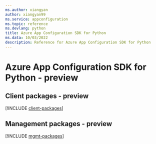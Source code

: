 ```yaml
---
ms.author: xiangyan
author: xiangyan99
ms.service: appconfiguration
ms.topic: reference
ms.devlang: python
title: Azure App Configuration SDK for Python
ms.data: 10/03/2022
description: Reference for Azure App Configuration SDK for Python
---
```

# Azure App Configuration SDK for Python - preview

## Client packages - preview
[!INCLUDE [client-packages](app-configuration-client-index.md)]
## Management packages - preview
[!INCLUDE [mgmt-packages](app-configuration-mgmt-index.md)]